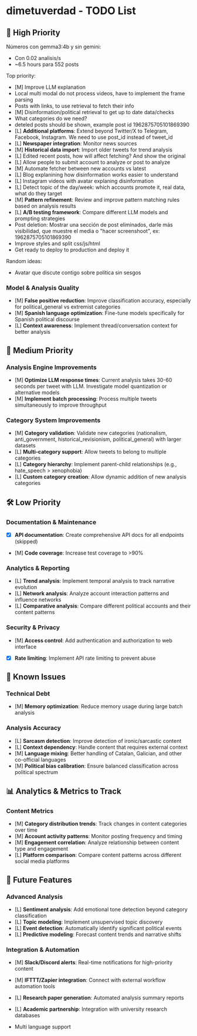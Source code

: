 # dimetuverdad - TODO List

## 🚀 High Priority

Números con gemma3:4b y sin gemini:
- Con 0.02 analisis/s
- ~6.5 hours para 552 posts


Top priority:

- [M] Improve LLM explanation
- Local multi modal do not process videos, have to implement the frame parsing
- Posts with links, to use retrieval to fetch their info
- [M] Disinformation/political retrieval to get up to date data/checks
- What categories do we need?
- deteled posts should be shown, example post id 1962875705101869390
- [L] **Additional platforms**: Extend beyond Twitter/X to Telegram, Facebook, Instagram. We need to use post_id instead of tweet_id
- [L] **Newspaper integration**: Monitor news sources
- [M] **Historical data import**: Import older tweets for trend analysis
- [L] Edited recent posts, how will affect fetching? And show the original
- [L] Allow people to submit account to analyze or post to analyze
- [M] Automate fetcher between new accounts vs latest
- [L] Blog explanining how disinformation works easier to understand
- [L] Instagram videos with avatar explaning disinformation
- [L] Detect topic of the day/week: which accounts promote it, real data, what do they target
- [M] **Pattern refinement**: Review and improve pattern matching rules based on analysis results
- [L] **A/B testing framework**: Compare different LLM models and prompting strategies
- Post deletion: Mostrar una sección de post eliminados, darle más visibilidad, que muestre el media o "hacer screenshoot", ex:  1962875705101869390
- Improve styles and split css/js/html
- Get ready to deploy to production and deploy it

Random ideas:

- Avatar que discute contigo sobre política sin sesgos

### Model & Analysis Quality
- [M] **False positive reduction**: Improve classification accuracy, especially for political_general vs extremist categories
- [M] **Spanish language optimization**: Fine-tune models specifically for Spanish political discourse
- [L] **Context awareness**: Implement thread/conversation context for better analysis

## 🔧 Medium Priority

### Analysis Engine Improvements
- [M] **Optimize LLM response times**: Current analysis takes 30-60 seconds per tweet with LLM. Investigate model quantization or alternative models
- [M] **Implement batch processing**: Process multiple tweets simultaneously to improve throughput

### Category System Improvements
- [M] **Category validation**: Validate new categories (nationalism, anti_government, historical_revisionism, political_general) with larger datasets
- [L] **Multi-category support**: Allow tweets to belong to multiple categories
- [L] **Category hierarchy**: Implement parent-child relationships (e.g., hate_speech > xenophobia)
- [L] **Custom category creation**: Allow dynamic addition of new analysis categories

## 🛠️ Low Priority

### Documentation & Maintenance
- [x] **API documentation**: Create comprehensive API docs for all endpoints (skipped)
- [M] **Code coverage**: Increase test coverage to >90%

### Analytics & Reporting
- [L] **Trend analysis**: Implement temporal analysis to track narrative evolution
- [L] **Network analysis**: Analyze account interaction patterns and influence networks
- [L] **Comparative analysis**: Compare different political accounts and their content patterns

### Security & Privacy
- [M] **Access control**: Add authentication and authorization to web interface
- [x] **Rate limiting**: Implement API rate limiting to prevent abuse

## 🐛 Known Issues

### Technical Debt
- [M] **Memory optimization**: Reduce memory usage during large batch analysis

### Analysis Accuracy
- [L] **Sarcasm detection**: Improve detection of ironic/sarcastic content
- [L] **Context dependency**: Handle content that requires external context
- [M] **Language mixing**: Better handling of Catalan, Galician, and other co-official languages
- [M] **Political bias calibration**: Ensure balanced classification across political spectrum

## 📊 Analytics & Metrics to Track

### Content Metrics
- [M] **Category distribution trends**: Track changes in content categories over time
- [M] **Account activity patterns**: Monitor posting frequency and timing
- [M] **Engagement correlation**: Analyze relationship between content type and engagement
- [L] **Platform comparison**: Compare content patterns across different social media platforms

## 🎯 Future Features

### Advanced Analysis
- [L] **Sentiment analysis**: Add emotional tone detection beyond category classification
- [L] **Topic modeling**: Implement unsupervised topic discovery
- [L] **Event detection**: Automatically identify significant political events
- [L] **Predictive modeling**: Forecast content trends and narrative shifts

### Integration & Automation
- [M] **Slack/Discord alerts**: Real-time notifications for high-priority content
- [M] **IFTTT/Zapier integration**: Connect with external workflow automation tools
- [L] **Research paper generation**: Automated analysis summary reports
- [L] **Academic partnership**: Integration with university research databases

- Multi language support